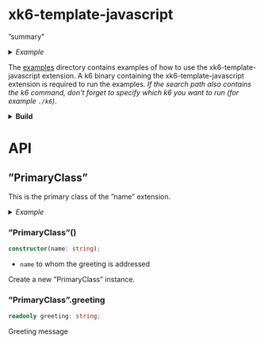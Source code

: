<!--

  You can edit the file as you like before or after the HTML comment,
  but do not edit the API documentation between the following HTML comments,
  it was automatically generated from the index.d.ts file.

  You can regenerate the API documentation and bindings code at any time
  by "go generate ." command. The "//go:generate ..." comments required for this
  can be found in the ˮnameˮ.go file.

-->
<!-- begin:api -->
xk6-template-javascript
=======================

ˮsummaryˮ

<details><summary><em>Example</em></summary>

```ts
import globalˮPrimaryClassˮ, { ˮPrimaryClassˮ } from "k6/x/ˮnameˮ"

export default function () {
  console.log(globalˮPrimaryClassˮ.greeting)

  let instance = new ˮPrimaryClassˮ("Wonderful World")
  console.log(instance.greeting)
}
```

</details>

The [examples](https://github.com/szkiba/xk6-template-javascript/blob/master/examples) directory contains examples of how to use the xk6-template-javascript extension. A k6 binary containing the xk6-template-javascript extension is required to run the examples. *If the search path also contains the k6 command, don't forget to specify which k6 you want to run (for example `./k6`\)*.

<details>
<summary><strong>Build</strong></summary>

The [xk6](https://github.com/grafana/xk6) build tool can be used to build a k6 that will include xk6-template-javascript extension:

```bash
$ xk6 build --with github.com/szkiba/xk6-template-javascript@latest
```

For more build options and how to use xk6, check out the [xk6 documentation]([xk6](https://github.com/grafana/xk6)).

</details>

API
===

ˮPrimaryClassˮ
--------------

This is the primary class of the ˮnameˮ extension.

<details><summary><em>Example</em></summary>

```ts
import { ˮPrimaryClassˮ } from "k6/x/ˮnameˮ"

export default function () {
  let instance = new ˮPrimaryClassˮ("Wonderful World")
  console.log(instance.greeting)
}
```

</details>

### ˮPrimaryClassˮ()

```ts
constructor(name: string);
```

-	`name` to whom the greeting is addressed

Create a new ˮPrimaryClassˮ instance.

### ˮPrimaryClassˮ.greeting

```ts
readonly greeting: string;
```

Greeting message
<!-- end:api -->

